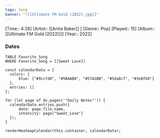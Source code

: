 ```yaml
---
tags: Song  
banner: "![[Ultimate FM Gold (2022).jpg]]"
---
```

[Time:: 4:28]
[Artist:: [[Anita Baker]] ]
[Genre:: Pop]
[Played:: 15]
[Album:: [[Ultimate FM Gold (2022)]]]
[Year:: 2022]
### Dates
````dataview
TABLE Favorite_Song
WHERE Favorite_Song = [[Sweet Love]]
````

  ```dataviewjs
const calendarData = { 
	colors: { 
		blue: ["#9ccfd8", "#5BAAB8", "#57A1BB", "#5da8c7", "#3e8fb0"] 
	}, 
	entries: [] 
}; 

for (let page of dv.pages('"Daily Notes"')) { 
	calendarData.entries.push({ 
		date: page.file.name, 
		intensity: page["Sweet_Love"]
	}); 
} 

renderHeatmapCalendar(this.container, calendarData);
```
